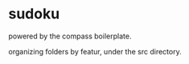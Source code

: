 # sudoku

powered by the compass boilerplate.

organizing folders by featur, under the src directory.